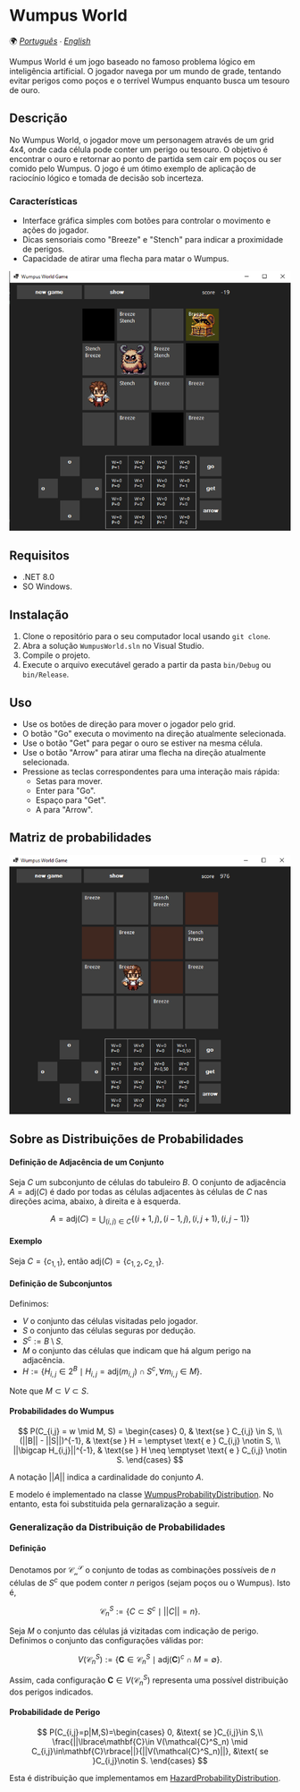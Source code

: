 # Wumpus World

🌍 *[Português](README.md) ∙ [English](README_en.md)*

Wumpus World é um jogo baseado no famoso problema lógico em inteligência artificial. O jogador navega por um mundo de grade, tentando evitar perigos como poços e o terrível Wumpus enquanto busca um tesouro de ouro.

## Descrição

No Wumpus World, o jogador move um personagem através de um grid 4x4, onde cada célula pode conter um perigo ou tesouro. O objetivo é encontrar o ouro e retornar ao ponto de partida sem cair em poços ou ser comido pelo Wumpus. O jogo é um ótimo exemplo de aplicação de raciocínio lógico e tomada de decisão sob incerteza.

### Características

- Interface gráfica simples com botões para controlar o movimento e ações do jogador.
- Dicas sensoriais como "Breeze" e "Stench" para indicar a proximidade de perigos.
- Capacidade de atirar uma flecha para matar o Wumpus.

![img](print.png)

## Requisitos

- .NET 8.0
- SO Windows.

## Instalação

1. Clone o repositório para o seu computador local usando `git clone`.
2. Abra a solução `WumpusWorld.sln` no Visual Studio.
3. Compile o projeto.
4. Execute o arquivo executável gerado a partir da pasta `bin/Debug` ou `bin/Release`.

## Uso

- Use os botões de direção para mover o jogador pelo grid.
- O botão "Go" executa o movimento na direção atualmente selecionada.
- Use o botão "Get" para pegar o ouro se estiver na mesma célula.
- Use o botão "Arrow" para atirar uma flecha na direção atualmente selecionada.
- Pressione as teclas correspondentes para uma interação mais rápida:
  - Setas para mover.
  - Enter para "Go".
  - Espaço para "Get".
  - A para "Arrow".

## Matriz de probabilidades

![img2](print2.png)


## Sobre as Distribuições de Probabilidades

#### Definição de Adjacência de um Conjunto
Seja $C$ um subconjunto de células do tabuleiro $B$. O conjunto de adjacência $A = \text{adj}(C)$ é dado por todas as células adjacentes às células de $C$ nas direções acima, abaixo, à direita e à esquerda.

$$
A = \text{adj}(C) = \bigcup_{(i,j)\in C}\big\lbrace (i+1,j), (i-1,j), (i,j+1), (i,j-1)\big\rbrace
$$

#### Exemplo
Seja $C = \lbrace c_{1,1} \rbrace$, então $\text{adj}(C) = \lbrace c_{1,2}, c_{2,1} \rbrace$.

#### Definição de Subconjuntos
Definimos:
- $V$ o conjunto das células visitadas pelo jogador.
- $S$ o conjunto das células seguras por dedução.
- $S^c := B \setminus S$.
- $M$ o conjunto das células que indicam que há algum perigo na adjacência.
- $H := \big\lbrace H_{i,j} \in 2^B \mid H_{i,j} = \text{adj}(m_{i,j}) \cap S^c, \forall m_{i,j} \in M \big\rbrace$.

Note que $M \subset V \subset S$.

#### Probabilidades do Wumpus
$$
P(C_{i,j} = w \mid M, S) = 
\begin{cases} 
0, & \text{se } C_{i,j} \in S, \\
(||B|| - ||S||)^{-1}, & \text{se } H = \emptyset \text{ e } C_{i,j} \notin S, \\
||\bigcap H_{i,j}||^{-1}, & \text{se } H \neq \emptyset \text{ e } C_{i,j} \notin S.
\end{cases}
$$

A notação $||A||$ indica a cardinalidade do conjunto $A$.

E modelo é implementado na classe [WumpusProbabilityDistribution](WumpusProbabilityDistribution.cs). No entanto, esta foi substituida pela gernaralização a seguir.


### Generalização da Distribuição de Probabilidades

#### Definição
Denotamos por $\mathcal{C^S_n}$ o conjunto de todas as combinações possíveis de $n$ células de $S^c$ que podem conter $n$ perigos (sejam poços ou o Wumpus). Isto é,

$$
\mathcal{C}^S_n:=\big\lbrace C\subset S^c \mid ||C||=n \big\rbrace.
$$

Seja $M$ o conjunto das células já vizitadas com indicação de perigo. Definimos o conjunto das configurações válidas por:

$$
V(\mathcal{C}^S_n):=\big\lbrace \mathbf{C}\in\mathcal{C}^S_n \mid \text{adj}(\mathbf{C})^c\cap M = \emptyset \big\rbrace.
$$

Assim, cada configuração $\mathbf{C}\in V(\mathcal{C}^S_n)$ representa uma possível distribuição dos perigos indicados.

#### Probabilidade de Perigo

$$
P(C_{i,j}=p|M,S)=\begin{cases}
0, &\text{ se }C_{i,j}\in S,\\
\frac{||\lbrace\mathbf{C}\in V(\mathcal{C}^S_n) \mid C_{i,j}\in\mathbf{C}\rbrace||}{||V(\mathcal{C}^S_n)||}, &\text{ se }C_{i,j}\notin S.
\end{cases}
$$

Esta é distribuição que implementamos em [HazardProbabilityDistribution](HazardProbabilityDistribution.cs).